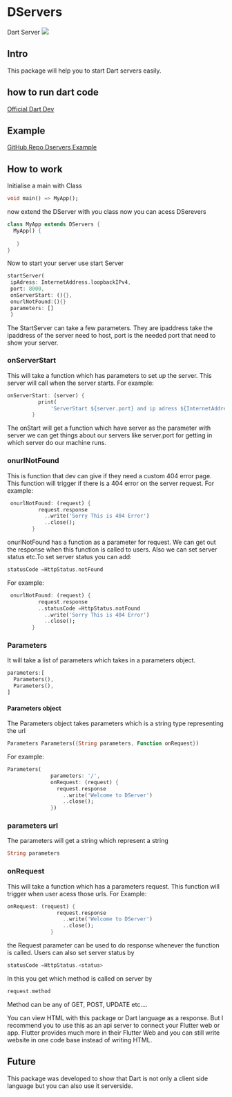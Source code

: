 # DServers
Dart Server 
![](https://firebasestorage.googleapis.com/v0/b/dservers-5def7.appspot.com/o/Banner%20Image%2FDServers.png?alt=media&token=ca1c8b5a-e206-43b0-a85a-f6ed0ee28c6b)
##  Intro
This package will help you to start Dart servers easily.

## how to run dart code

[Official Dart Dev](https://dart.dev/tutorials/server/get-started)

## Example

[GitHub Repo Dservers Example ](https://github.com/rougerepublic23/DServer_examples)

## How to work
Initialise a main with Class 
```dart
void main() => MyApp();
```
now extend the DServer with you class
now you can acess DSerevers
```dart
class MyApp extends DServers {
  MyApp() {
   
   }
}

```
Now to start your server use start Server

```dart
startServer(
 ipAdress: InternetAddress.loopbackIPv4,
 port: 8000,
 onServerStart: (){},
 onurlNotFound:(){}
 parameters: []
 )

```
The StartServer can take a few parameters. They are ipaddress take the ipaddress of the server need to host, port is the needed port that need to show your server. 

### onServerStart

This will take a function which has parameters to set up the server. This server will call when the server starts. For example:
```dart
onServerStart: (server) {
          print(
              'ServerStart ${server.port} and ip adress ${InternetAddress.loopbackIPv4}');
        }
```
The onStart will get a function which have server as the parameter with server we can get things about our servers like server.port for getting in which server do our machine runs.

### onurlNotFound

This is function that dev can give if they need a custom 404 error page.
This function will trigger if there is a 404 error on the server request. For example:
```dart
 onurlNotFound: (request) {
          request.response
            ..write('Sorry This is 404 Error')
            ..close();
        }

```
onurlNotFound has a function as a parameter for request. We can get out the response when this function is called to users. Also we can set server status etc.To set server status you can add:
```dart
statusCode =HttpStatus.notFound
```
For example:
```dart
 onurlNotFound: (request) {
          request.response
          ..statusCode =HttpStatus.notFound
            ..write('Sorry This is 404 Error')
            ..close();
        }
```

### Parameters

It will take a list of parameters which takes in a parameters object.

```dart
parameters:[ 
  Parameters(),
  Parameters(),
]
```

#### Parameters object

The Parameters object takes parameters which is a string type representing the url
```dart
Parameters Parameters({String parameters, Function onRequest})
```
For example:
```dart
Parameters(
              parameters: '/',
              onRequest: (request) {
                request.response
                  ..write('Welcome to DServer')
                  ..close();
              })
```
### parameters url

The parameters will get a string which represent a string
```dart
String parameters
```

### onRequest
This will take a function which has a parameters request. This function will trigger when user acess those urls. For Example:
```dart
onRequest: (request) {
                request.response
                  ..write('Welcome to DServer')
                  ..close();
              }
```
the Request parameter can be used to do response whenever the function is called.
Users can also set server status by
```dart
statusCode =HttpStatus.<status>
```

In this you get which method is called on server by
```dart
request.method
```

Method can be any of GET, POST, UPDATE etc....

You can view HTML with this package or Dart language as a response. But I recommend you to use this as an api server to connect your Flutter web or app. Flutter provides much more in their Flutter Web and you can still write website in one code base instead of writing HTML.

## Future

This package was developed to show that Dart is not only a client side language but you can also use it serverside.
